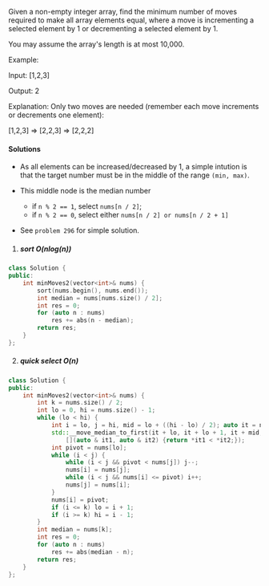 Given a non-empty integer array, find the minimum number of moves required to make all array elements equal, where a move is incrementing a selected element by 1 or decrementing a selected element by 1.

You may assume the array's length is at most 10,000.

Example:

Input:
[1,2,3]

Output:
2

Explanation:
Only two moves are needed (remember each move increments or decrements one element):

[1,2,3]  =>  [2,2,3]  =>  [2,2,2]


#### Solutions

- As all elements can be increased/decreased by 1, a simple intution is that the target number must be in the middle of the range `(min, max)`.
- This middle node is the median number
    - if `n % 2 == 1`, select `nums[n / 2]`;
    - if `n % 2 == 0`, select either `nums[n / 2] or nums[n / 2 + 1]`

- See `problem 296` for simple solution.


1. ##### sort O(nlog(n))

```cpp
class Solution {
public:
    int minMoves2(vector<int>& nums) {
        sort(nums.begin(), nums.end());
        int median = nums[nums.size() / 2];
        int res = 0;
        for (auto n : nums)
            res += abs(n - median);
        return res;
    }
};
```

2. ##### quick select O(n)

```cpp
class Solution {
public:
    int minMoves2(vector<int>& nums) {
        int k = nums.size() / 2;
        int lo = 0, hi = nums.size() - 1;
        while (lo < hi) {
            int i = lo, j = hi, mid = lo + ((hi - lo) / 2); auto it = nums.begin();
            std::__move_median_to_first(it + lo, it + lo + 1, it + mid, it + hi, 
                [](auto & it1, auto & it2) {return *it1 < *it2;});
            int pivot = nums[lo];
            while (i < j) { 
                while (i < j && pivot < nums[j]) j--;
                nums[i] = nums[j];
                while (i < j && nums[i] <= pivot) i++;
                nums[j] = nums[i];
            }
            nums[i] = pivot;
            if (i <= k) lo = i + 1;
            if (i >= k) hi = i - 1;
        }
        int median = nums[k];
        int res = 0;
        for (auto n : nums)
            res += abs(median - n);
        return res;
    }
};
```